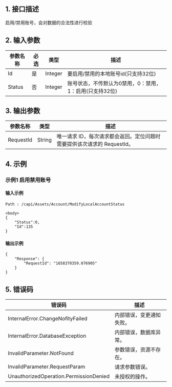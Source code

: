 ## 1. 接口描述


启用/禁用账号，会对数据的合法性进行校验


<div class="rno-api-explorer">
    <div class="rno-api-explorer-inner">
        <div class="rno-api-explorer-hd">
            <div class="rno-api-explorer-title">
            </div>
        </div>
        <div class="rno-api-explorer-body">
            <div class="rno-api-explorer-cont">
            </div>
        </div>
    </div>
</div>

## 2. 输入参数


| 参数名称 | 必选 | 类型 | 描述 |
|---------|---------|---------|---------|
| Id | 是 | Integer | 要启用/禁用的本地账号id(只支持32位) |
| Status | 否 | Integer | 账号状态，不传默认为0禁用，0：禁用，1：启用(只支持32位) |

## 3. 输出参数

| 参数名称 | 类型 | 描述 |
|---------|---------|---------|
| RequestId | String | 唯一请求 ID，每次请求都会返回。定位问题时需要提供该次请求的 RequestId。|

## 4. 示例

### 示例1 启用禁用账号

#### 输入示例

```
Path : /capi/Assets/Account/ModifyLocalAccountStatus

<body>
{
    "Status":0,
    "Id":135
}
```

#### 输出示例

```
{
    "Response": {
        "RequestId": "1658370359.076905"
    }
}
```












## 5. 错误码


| 错误码 | 描述 |
|---------|---------|
| InternalError.ChangeNofityFailed | 内部错误，变更通知失败。 |
| InternalError.DatabaseException | 内部错误，数据库异常。 |
| InvalidParameter.NotFound | 参数错误，资源不存在。 |
| InvalidParameter.RequestParam | 请求参数错误。 |
| UnauthorizedOperation.PermissionDenied | 未授权的操作。 |
